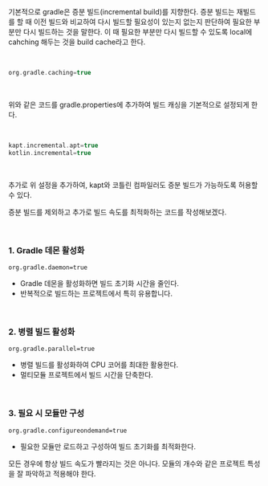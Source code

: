 기본적으로 gradle은 증분 빌드(incremental build)를 지향한다. 증분 빌드는 재빌드를 할 때 이전 빌드와 비교하여 다시 빌드할 필요성이 있는지 없는지 판단하여 필요한 부분만 다시 빌드하는 것을 말한다. 이 때 필요한 부분만 다시 빌드할 수 있도록 local에 cahching 해두는 것을 build cache라고 한다.  

<br/>

```kotlin
org.gradle.caching=true
```

<br/>

위와 같은 코드를 gradle.properties에 추가하여 빌드 캐싱을 기본적으로 설정되게 한다. 

<br/>

```kotlin
kapt.incremental.apt=true
kotlin.incremental=true
```

<br/>

추가로 위 설정을 추가하여, kapt와 코틀린 컴파일러도 증분 빌드가 가능하도록 허용할 수 있다. 

증분 빌드를 제외하고 추가로 빌드 속도를 최적화하는 코드를 작성해보겠다. 

<br/>

### **1. Gradle 데몬 활성화**

```
org.gradle.daemon=true
```

- Gradle 데몬을 활성화하면 빌드 초기화 시간을 줄인다.
- 반복적으로 빌드하는 프로젝트에서 특히 유용합니다.

<br/>

### **2. 병렬 빌드 활성화**

```
org.gradle.parallel=true
```

- 병렬 빌드를 활성화하여 CPU 코어를 최대한 활용한다.
- 멀티모듈 프로젝트에서 빌드 시간을 단축한다.

<br/>

### **3. 필요 시 모듈만 구성**

```
org.gradle.configureondemand=true
```

- 필요한 모듈만 로드하고 구성하여 빌드 초기화를 최적화한다.

모든 경우에 항상 빌드 속도가 빨라지는 것은 아니다. 모듈의 개수와 같은 프로젝트 특성을 잘 파악하고 적용해야 한다.

